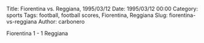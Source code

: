 Title: Fiorentina vs. Reggiana, 1995/03/12
Date: 1995/03/12 00:00
Category: sports
Tags: football, football scores, Fiorentina, Reggiana
Slug: fiorentina-vs-reggiana
Author: carbonero


Fiorentina 1 - 1 Reggiana
